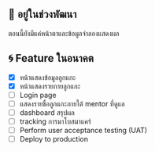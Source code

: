 ## 🚧 อยู่ในช่วงพัฒนา

ตอนนี้ยังมีแค่หน้าตาและข้อมูลจำลองแสดงผล

## 🌀 Feature ในอนาคต

- [x] หน้าแสดงข้อมูลลูกแกะ
- [x] หน้าแสดงรายกายลูกแกะ
- [ ] Login page
- [ ] แสดงรายชื่อลูกแกะภายใต้ mentor ที่ดูแล
- [ ] dashboard สรุปผล
- [ ] tracking การมาโบสมาแคร์
- [ ] Perform user acceptance testing (UAT)
- [ ] Deploy to production
